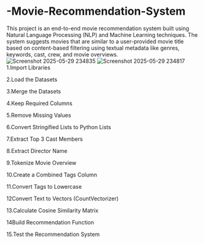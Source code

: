 # -Movie-Recommendation-System
This project is an end-to-end movie recommendation system built using Natural Language Processing (NLP) and Machine Learning techniques. The system suggests movies that are similar to a user-provided movie title based on content-based filtering using textual metadata like genres, keywords, cast, crew, and movie overviews. 
![Screenshot 2025-05-29 234835](https://github.com/user-attachments/assets/b2abf32e-596c-4cad-8981-c677ed02fdff)
![Screenshot 2025-05-29 234817](https://github.com/user-attachments/assets/51bf6964-d0ce-4d88-856e-e970c3f26506)
1.Import Libraries

2.Load the Datasets

3.Merge the Datasets

4.Keep Required Columns

5.Remove Missing Values

6.Convert Stringified Lists to Python Lists

7.Extract Top 3 Cast Members

8.Extract Director Name

9.Tokenize Movie Overview

10.Create a Combined Tags Column

11.Convert Tags to Lowercase

12Convert Text to Vectors (CountVectorizer)

13.Calculate Cosine Similarity Matrix

14Build Recommendation Function

15.Test the Recommendation System
